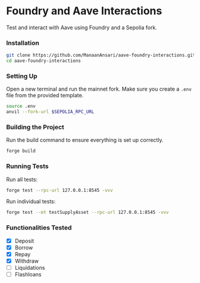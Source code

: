 # Foundry and Aave Interactions

Test and interact with Aave using Foundry and a Sepolia fork.

### Installation

```bash
git clone https://github.com/ManaanAnsari/aave-foundry-interactions.git
cd aave-foundry-interactions
```

### Setting Up

Open a new terminal and run the mainnet fork. Make sure you create a `.env` file from the provided template.

```bash
source .env
anvil --fork-url $SEPOLIA_RPC_URL
```

### Building the Project

Run the build command to ensure everything is set up correctly.

```bash
forge build
```

### Running Tests

Run all tests:

```bash
forge test --rpc-url 127.0.0.1:8545 -vvv
```

Run individual tests:

```bash
forge test --mt testSupplyAsset --rpc-url 127.0.0.1:8545 -vvv
```

### Functionalities Tested

- [x] Deposit
- [x] Borrow
- [x] Repay
- [x] Withdraw
- [ ] Liquidations
- [ ] Flashloans
